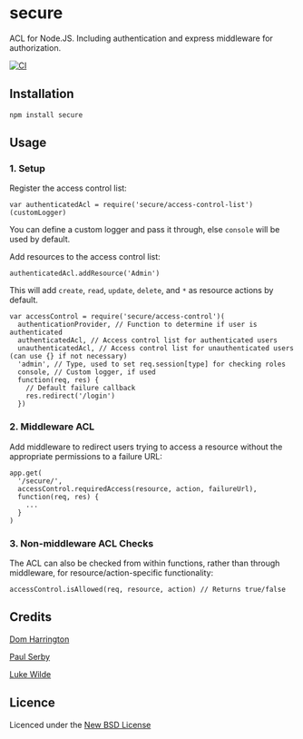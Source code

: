# secure
ACL for Node.JS. Including authentication and express middleware for authorization.

[![CI](https://github.com/clocklimited/secure/actions/workflows/ci.yml/badge.svg?branch=master)](https://github.com/clocklimited/secure/actions/workflows/ci.yml)

## Installation

`npm install secure`

## Usage

### 1. Setup

Register the access control list:
````
var authenticatedAcl = require('secure/access-control-list')(customLogger)
````
You can define a custom logger and pass it through, else `console` will be used by default.

Add resources to the access control list:
````
authenticatedAcl.addResource('Admin')
````
This will add `create`, `read`, `update`, `delete`, and `*` as resource actions by default.


````
var accessControl = require('secure/access-control')(
  authenticationProvider, // Function to determine if user is authenticated
  authenticatedAcl, // Access control list for authenticated users
  unauthenticatedAcl, // Access control list for unauthenticated users (can use {} if not necessary)
  'admin', // Type, used to set req.session[type] for checking roles
  console, // Custom logger, if used
  function(req, res) {
    // Default failure callback
    res.redirect('/login')
  })
````

### 2. Middleware ACL

Add middleware to redirect users trying to access a resource without the appropriate permissions to a failure URL:
````
app.get(
  '/secure/',
  accessControl.requiredAccess(resource, action, failureUrl),
  function(req, res) {
    ...
  }
)
````

### 3. Non-middleware ACL Checks

The ACL can also be checked from within functions, rather than through middleware, for resource/action-specific functionality:
````
accessControl.isAllowed(req, resource, action) // Returns true/false
````

## Credits
[Dom Harrington](https://github.com/domharrington/)

[Paul Serby](https://github.com/serby/)

[Luke Wilde](https://github.com/lukewilde/)

## Licence
Licenced under the [New BSD License](http://opensource.org/licenses/bsd-license.php)

